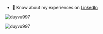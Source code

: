- 📄 Know about my experiences on [LinkedIn](https://www.linkedin.com/in/duy-vu-1a9767170/)
<p><img src="https://github-readme-stats.vercel.app/api/top-langs?username=duyvu997&show_icons=true&locale=en&layout=compact" alt="duyvu997" /></p>
<p><img src="https://github-readme-streak-stats.herokuapp.com/?user=duyvu997&" alt="duyvu997" /></p>
